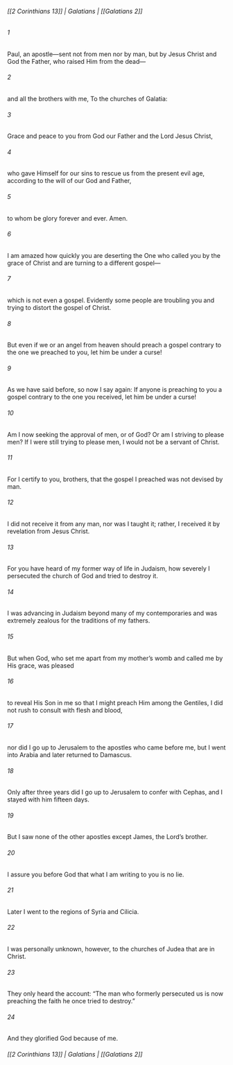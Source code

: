 ###### [[2 Corinthians 13]] | Galatians | [[Galatians 2]]

###### 1
Paul, an apostle—sent not from men nor by man, but by Jesus Christ and God the Father, who raised Him from the dead—
###### 2
and all the brothers with me, To the churches of Galatia:
###### 3
Grace and peace to you from God our Father and the Lord Jesus Christ,
###### 4
who gave Himself for our sins to rescue us from the present evil age, according to the will of our God and Father,
###### 5
to whom be glory forever and ever. Amen.
###### 6
I am amazed how quickly you are deserting the One who called you by the grace of Christ and are turning to a different gospel—
###### 7
which is not even a gospel. Evidently some people are troubling you and trying to distort the gospel of Christ.
###### 8
But even if we or an angel from heaven should preach a gospel contrary to the one we preached to you, let him be under a curse!
###### 9
As we have said before, so now I say again: If anyone is preaching to you a gospel contrary to the one you received, let him be under a curse!
###### 10
Am I now seeking the approval of men, or of God? Or am I striving to please men? If I were still trying to please men, I would not be a servant of Christ.
###### 11
For I certify to you, brothers, that the gospel I preached was not devised by man.
###### 12
I did not receive it from any man, nor was I taught it; rather, I received it by revelation from Jesus Christ.
###### 13
For you have heard of my former way of life in Judaism, how severely I persecuted the church of God and tried to destroy it.
###### 14
I was advancing in Judaism beyond many of my contemporaries and was extremely zealous for the traditions of my fathers.
###### 15
But when God, who set me apart from my mother’s womb and called me by His grace, was pleased
###### 16
to reveal His Son in me so that I might preach Him among the Gentiles, I did not rush to consult with flesh and blood,
###### 17
nor did I go up to Jerusalem to the apostles who came before me, but I went into Arabia and later returned to Damascus.
###### 18
Only after three years did I go up to Jerusalem to confer with Cephas, and I stayed with him fifteen days.
###### 19
But I saw none of the other apostles except James, the Lord’s brother.
###### 20
I assure you before God that what I am writing to you is no lie.
###### 21
Later I went to the regions of Syria and Cilicia.
###### 22
I was personally unknown, however, to the churches of Judea that are in Christ.
###### 23
They only heard the account: “The man who formerly persecuted us is now preaching the faith he once tried to destroy.”
###### 24
And they glorified God because of me.

###### [[2 Corinthians 13]] | Galatians | [[Galatians 2]]
